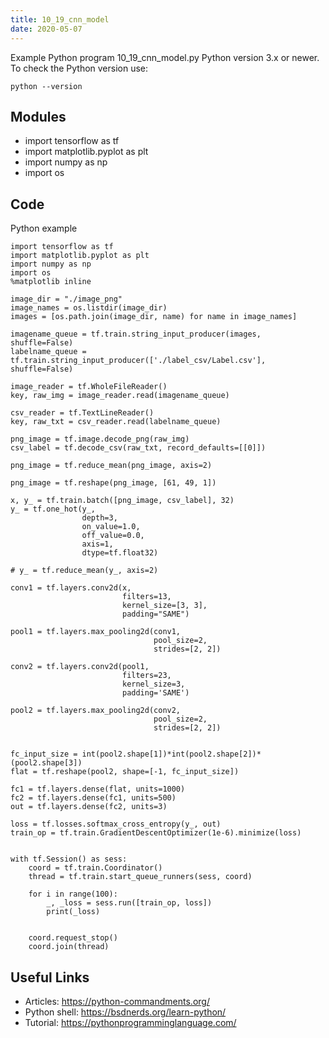 ```yaml
---
title: 10_19_cnn_model
date: 2020-05-07
---
```

Example Python program 10_19_cnn_model.py
Python version 3.x or newer.
To check the Python version use:

    python --version

## Modules

* import tensorflow as tf
* import matplotlib.pyplot as plt
* import numpy as np
* import os

## Code

Python example

    import tensorflow as tf
    import matplotlib.pyplot as plt
    import numpy as np
    import os
    %matplotlib inline
    
    image_dir = "./image_png"
    image_names = os.listdir(image_dir)
    images = [os.path.join(image_dir, name) for name in image_names]
    
    imagename_queue = tf.train.string_input_producer(images, shuffle=False)
    labelname_queue = tf.train.string_input_producer(['./label_csv/Label.csv'], shuffle=False)
    
    image_reader = tf.WholeFileReader()
    key, raw_img = image_reader.read(imagename_queue)
    
    csv_reader = tf.TextLineReader()
    key, raw_txt = csv_reader.read(labelname_queue)
    
    png_image = tf.image.decode_png(raw_img)
    csv_label = tf.decode_csv(raw_txt, record_defaults=[[0]])
    
    png_image = tf.reduce_mean(png_image, axis=2)
    
    png_image = tf.reshape(png_image, [61, 49, 1])
    
    x, y_ = tf.train.batch([png_image, csv_label], 32)
    y_ = tf.one_hot(y_, 
                    depth=3, 
                    on_value=1.0, 
                    off_value=0.0, 
                    axis=1, 
                    dtype=tf.float32)
    
    # y_ = tf.reduce_mean(y_, axis=2)
    
    conv1 = tf.layers.conv2d(x, 
                             filters=13, 
                             kernel_size=[3, 3], 
                             padding="SAME")
    
    pool1 = tf.layers.max_pooling2d(conv1, 
                                    pool_size=2, 
                                    strides=[2, 2])
    
    conv2 = tf.layers.conv2d(pool1, 
                             filters=23,
                             kernel_size=3, 
                             padding='SAME')
    
    pool2 = tf.layers.max_pooling2d(conv2, 
                                    pool_size=2, 
                                    strides=[2, 2])
    
    
    fc_input_size = int(pool2.shape[1])*int(pool2.shape[2])*(pool2.shape[3])
    flat = tf.reshape(pool2, shape=[-1, fc_input_size])
    
    fc1 = tf.layers.dense(flat, units=1000)
    fc2 = tf.layers.dense(fc1, units=500)
    out = tf.layers.dense(fc2, units=3)
    
    loss = tf.losses.softmax_cross_entropy(y_, out)
    train_op = tf.train.GradientDescentOptimizer(1e-6).minimize(loss)
    
    
    with tf.Session() as sess:
        coord = tf.train.Coordinator()
        thread = tf.train.start_queue_runners(sess, coord)
        
        for i in range(100):
            _, _loss = sess.run([train_op, loss])
            print(_loss)
        
        
        coord.request_stop()
        coord.join(thread)

## Useful Links

- Articles: https://python-commandments.org/
- Python shell: https://bsdnerds.org/learn-python/
- Tutorial: https://pythonprogramminglanguage.com/
